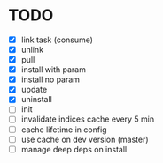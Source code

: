 TODO
====


- [x] link task (consume)
- [x] unlink
- [x] pull
- [x] install with param
- [x] install no param
- [x] update
- [x] uninstall
- [ ] init
- [ ] invalidate indices cache every 5 min 
- [ ] cache lifetime in config
- [ ] use cache on dev version (master)
- [ ] manage deep deps on install